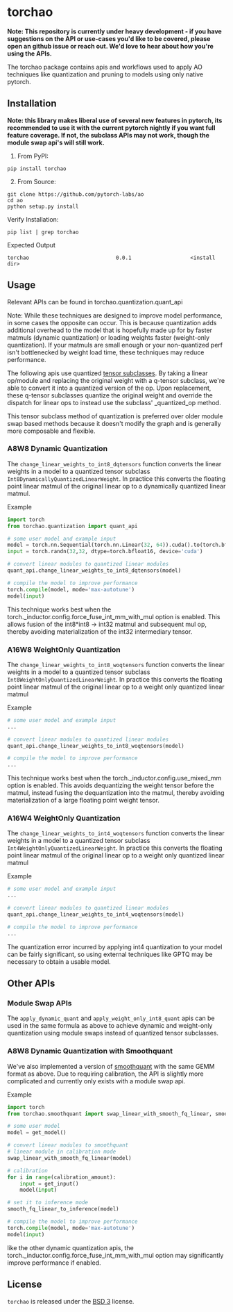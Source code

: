 # torchao

**Note: This repository is currently under heavy development - if you have suggestions on the API or use-cases you'd like to be covered, please open an github issue or reach out. We'd love to hear about how you're using the APIs.**

The torchao package contains apis and workflows used to apply AO techniques like quantization and pruning to models using only native pytorch.

## Installation

**Note: this library makes liberal use of several new features in pytorch, its recommended to use it with the current pytorch nightly if you want full feature coverage. If not, the subclass APIs may not work, though the module swap api's will still work.**

1. From PyPI:
```Shell
pip install torchao
```

2. From Source:

```Shell
git clone https://github.com/pytorch-labs/ao
cd ao
python setup.py install
```

Verify Installation:

```Shell
pip list | grep torchao
```

Expected Output
```Shell
torchao                            0.0.1                   <install dir>
```

## Usage

Relevant APIs can be found in torchao.quantization.quant_api

Note: While these techniques are designed to improve model performance, in some cases the opposite can occur.
This is because quantization adds additional overhead to the model that is hopefully made up for by faster matmuls (dynamic quantization) or loading weights faster (weight-only quantization). If your matmuls are small enough or your non-quantized perf isn't bottlenecked by weight load time, these techniques may reduce performance.

The following apis use quantized [tensor subclasses](https://pytorch.org/docs/stable/notes/extending.html#subclassing-torch-tensor). By taking a linear op/module and replacing the original weight with a q-tensor subclass, we're able to convert it into a quantized version of the op. Upon replacement, these q-tensor subclasses quantize the original weight and override the dispatch for linear ops to instead use the subclass' _quantized_op method.

This tensor subclass method of quantization is preferred over older module swap based methods because it doesn't modify the graph and is generally more composable and flexible.

### A8W8 Dynamic Quantization

The `change_linear_weights_to_int8_dqtensors` function converts the linear weights in a model to a quantized tensor subclass `Int8DynamicallyQuantizedLinearWeight`. In practice this
converts the floating point linear matmul of the original linear op to a dynamically quantized linear matmul.

Example

```Python
import torch
from torchao.quantization import quant_api

# some user model and example input
model = torch.nn.Sequential(torch.nn.Linear(32, 64)).cuda().to(torch.bfloat16)
input = torch.randn(32,32, dtype=torch.bfloat16, device='cuda')

# convert linear modules to quantized linear modules
quant_api.change_linear_weights_to_int8_dqtensors(model)

# compile the model to improve performance
torch.compile(model, mode='max-autotune')
model(input)
```

This technique works best when the torch._inductor.config.force_fuse_int_mm_with_mul option is enabled. This allows fusion of the int8*int8 -> int32 matmul and subsequent mul op, thereby avoiding materialization of the int32 intermediary tensor.


### A16W8 WeightOnly Quantization

The `change_linear_weights_to_int8_woqtensors` function converts the linear weights in a model to a quantized tensor subclass `Int8WeightOnlyQuantizedLinearWeight`. In practice this
converts the floating point linear matmul of the original linear op to a weight only quantized linear matmul

Example

```Python
# some user model and example input
...

# convert linear modules to quantized linear modules
quant_api.change_linear_weights_to_int8_woqtensors(model)

# compile the model to improve performance
...
```

This technique works best when the torch._inductor.config.use_mixed_mm option is enabled. This avoids dequantizing the weight tensor before the matmul, instead fusing the dequantization into the matmul, thereby avoiding materialization of a large floating point weight tensor.


### A16W4 WeightOnly Quantization

The `change_linear_weights_to_int4_woqtensors` function converts the linear weights in a model to a quantized tensor subclass `Int4WeightOnlyQuantizedLinearWeight`. In practice this
converts the floating point linear matmul of the original linear op to a weight only quantized linear matmul

Example

```Python
# some user model and example input
...

# convert linear modules to quantized linear modules
quant_api.change_linear_weights_to_int4_woqtensors(model)

# compile the model to improve performance
...
```

The quantization error incurred by applying int4 quantization to your model can be fairly significant, so using external techniques like GPTQ may be necessary to obtain a usable model.

## Other APIs

### Module Swap APIs

The `apply_dynamic_quant` and `apply_weight_only_int8_quant` apis can be used in the same formula as above to achieve dynamic and weight-only quantization using module swaps instead of quantized tensor subclasses.

### A8W8 Dynamic Quantization with Smoothquant

We've also implemented a version of [smoothquant](https://arxiv.org/abs/2211.10438) with the same GEMM format as above.
Due to requiring calibration, the API is slightly more complicated and currently only exists with a module swap api.

Example

```Python
import torch
from torchao.smoothquant import swap_linear_with_smooth_fq_linear, smooth_fq_linear_to_inference

# some user model
model = get_model()

# convert linear modules to smoothquant
# linear module in calibration mode
swap_linear_with_smooth_fq_linear(model)

# calibration
for i in range(calibration_amount):
    input = get_input()
    model(input)

# set it to inference mode
smooth_fq_linear_to_inference(model)

# compile the model to improve performance
torch.compile(model, mode='max-autotune')
model(input)
```

like the other dynamic quantization apis, the torch._inductor.config.force_fuse_int_mm_with_mul option may significantly improve performance if enabled.

## License

`torchao` is released under the [BSD 3](https://github.com/pytorch-labs/ao/blob/main/LICENSE) license.

